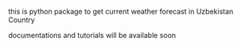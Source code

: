 this is python package to get current weather forecast in Uzbekistan Country

documentations and tutorials will be available soon